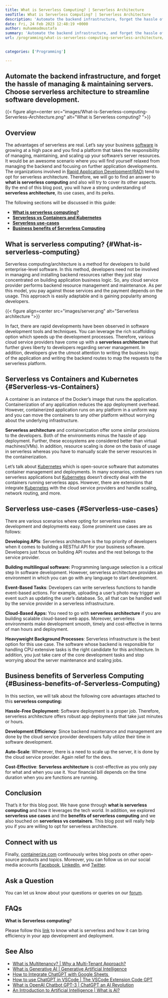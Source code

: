 ```yaml
---
title: What is Serverless Computing? | Serverless Architecture
seoTitle: What is Serverless Computing? | Serverless Architecture
description: 'Automate the backend infrastructure, forget the hassle of managing & maintaining servers. Choose serverless architecture to streamline software development.'
date: Fri, 24 Feb 2023 12:48:19 +0000
author: muhammadmustafa
summary: 'Automate the backend infrastructure, and forget the hassle of managing &amp; maintaining servers. Choose serverless architecture to streamline software development.'
url: /programming/what-is-serverless-computing-serverless-architecture/

    
categories: ['Programming']

---
```

## Automate the backend infrastructure, and forget the hassle of managing & maintaining servers. Choose serverless architecture to streamline software development.


{{< figure align=center src="images/What-is-Serverless-computing-Serverless-Architecture.png" alt="What is Serverless computing? ">}}
## Overview

The advantages of serverless are real. Let’s say your business [software][1] is growing at a high pace and you find a platform that takes the responsibility of managing, maintaining, and scaling up your software’s server resources. It would be an awesome scenario where you will find yourself relaxed from managing the backend and focusing on further application developments. The organizations involved in [Rapid Application Development(RAD)][2] tend to opt for serverless architecture. Therefore, we will go to find an answer to **what is serverless computing** and also will try to cover its other aspects. By the end of this blog post, you will have a strong understanding of **serverless architecture**, its use cases, and its perks. 

The following sections will be discussed in this guide:

  * **[What is serverless computing?][3]**
  * [**Serverless vs Containers and Kubernetes**][4]
  * **[Serverless use-cases][5]**
  * **[Business benefits of Serverless Computing][6]**

## What is serverless computing? {#What-is-serverless-computing}

Serverless computing/architecture is a method for developers to build enterprise-level software. In this method, developers need not be involved in managing and installing backend resources rather they just stay concentrated on building application business logic. So, any cloud service provider performs backend resource management and maintenance. As per this model, you pay against those services and the payment depends on the usage. This approach is easily adaptable and is gaining popularity among developers.

{{< figure align=center src="images/server.png" alt="Serverless architecture ">}}  

In fact, there are rapid developments have been observed in software development tools and techniques. You can leverage the rich scaffolding option which speeds up the development processes. Therefore, various cloud service providers have come up with a **serverless architecture** that further gives liberty to developers regarding server management. In addition, developers give the utmost attention to writing the business logic of the application and writing the backend routes to map the requests to the serverless platform.

## Serverless vs Containers and Kubernetes {#Serverless-vs-Containers}

A container is an instance of the Docker’s image that runs the application. Containerization of any application reduces the app deployment overhead. However, containerized application runs on any platform in a uniform way and you can move the containers to any other platform without worrying about the underlying infrastructure. 

**Serverless architecture** and containerization offer some similar provisions to the developers. Both of the environments minus the hassle of app deployment. Further, these ecosystems are considered better than virtual machines(VMs). In addition, resource scaling is done on the basis of usage in serverless whereas you have to manually scale the server resources in the containerization. 

Let’s talk about [Kubernetes][7] which is open-source software that automates container management and deployments. In many scenarios, containers run serverless applications but [Kubernetes][7] doesn’t directly deal with the containers running serverless apps. However, there are extensions that integrate [Kubernetes][7] with the cloud service providers and handle scaling, network routing, and more.

## Serverless use-cases {#Serverless-use-cases}

There are various scenarios where opting for serverless makes development and deployments easy. Some prominent use cases are as follows:

**Developing APIs**: Serverless architecture is the top priority of developers when it comes to building a RESTful API for your business software. Developers just focus on building API routes and the rest belongs to the service provider. 

**Building multilingual software:** Programming language selection is a critical step In software development. However, serverless architecture provides an environment in which you can go with any language to start development.

**Event-Based Tasks**: Developers can write serverless functions to handle event-based actions. For example, uploading a user’s photo may trigger an event such as updating the user’s database. So, all that can be handled well by the service provider in a serverless infrastructure.

**Cloud-Based Apps:** You need to go with **serverless architecture** if you are building scalable cloud-based web apps. Moreover, serverless environments make development smooth, timely and cost-effective in terms of man hours and deployment.

**Heavyweight Background Processes**: Serverless infrastructure is the best option for this use case. The software whose backend is responsible for handling CPU extensive tasks is the right candidate for this architecture. In addition, you just take care of the core development tasks and stop worrying about the server maintenance and scaling jobs.

## Business benefits of Serverless Computing {#Business-benefits-of-Serverless-Computing}

In this section, we will talk about the following core advantages attached to this **serverless computing:**

**Hassle-Free Deployment:** Software deployment is a proper job. Therefore, serverless architecture offers robust app deployments that take just minutes or hours. 

**Development Efficiency**: Since backend maintenance and management are done by the cloud service provider developers fully utilize their time in software development. 

**Auto-Scale**: Whenever, there is a need to scale up the server, it is done by the cloud service provider. Again relief for the devs.

**Cost-Effective**: **Serverless architecture** is cost-effective as you only pay for what and when you use it. Your financial bill depends on the time duration when you are functions are running. 

## Conclusion

That’s it for this blog post. We have gone through **what is serverless computing** and how it leverages the tech world. In addition, we explored **serverless use cases** and the **benefits of serverless computing** and we also touched on **serverless vs containers**. This blog post will really help you if you are willing to opt for serverless architecture. 

## Connect with us

Finally, [containerize.com][8] continuously writes blog posts on other open-source products and topics. Moreover, you can follow us on our social media accounts [Facebook][9], [LinkedIn][10], and [Twitter][11].

## Ask a Question

You can let us know about your questions or queries on our [forum][12].

## FAQs

**What is Serverless computing**?

Please follow this [link][3] to know what is serverless and how it can bring efficiency in your app development and deployment.

## See Also

  * [What is Multitenancy? | Why a Multi-Tenant Approach?][13]
  * [What is Generative AI | Generative Artificial Intelligence][14]
  * [How to Integrate ChatGPT with Google Sheets ][15] 
  * [How to use ChatGPT in VSCode | The VSCode Extension Code GPT][16]
  * [What is OpenAI Chatbot GPT-3 | ChatGPT an AI Revolution][17]
  * [An Introduction to Artificial Intelligence | What is AI?][18]

 [1]: https://products.containerize.com/
 [2]: https://products.containerize.com/rad/
 [3]: #What-is-serverless-computing
 [4]: #Serverless-vs-Containers
 [5]: #Serverless-use-cases
 [6]: #Business-benefits-of-Serverless-Computing
 [7]: https://products.containerize.com/devops/kubernetes/
 [8]: https://www.containerize.com/
 [9]: https://web.facebook.com/containerize
 [10]: https://www.linkedin.com/company/containerize/
 [11]: https://twitter.com/containerize_co
 [12]: https://forum.containerize.com/
 [13]: https://blog.containerize.com/2023/02/21/what-is-multitenancy-why-a-multi-tenant-approach/
 [14]: https://blog.containerize.com/2023/02/14/what-is-generative-ai-generative-artificial-intelligence/
 [15]: https://blog.containerize.com/2023/02/01/integrate-chatgpt-with-google-sheets/
 [16]: https://blog.containerize.com/2023/01/17/how-to-use-chatgpt-in-vscode-the-vscode-extension-codegpt/
 [17]: https://blog.containerize.com/2023/01/10/what-is-openai-chatbot-gpt-3-chatgpt-an-ai-revolution/
 [18]: https://blog.containerize.com/2023/01/25/an-introduction-to-artificial-intelligence-what-is-ai/